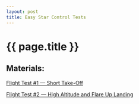 ```yaml
---
layout: post
title: Easy Star Control Tests
---
```


# {{ page.title }}

## Materials: ##

[Flight Test #1 &mdash; Short Take-Off](http://youtu.be/SxySpUh53OY)

[Flight Test #2 &mdash; High Altitude and Flare Up Landing](http://youtu.be/a_NIysB-0AA)
